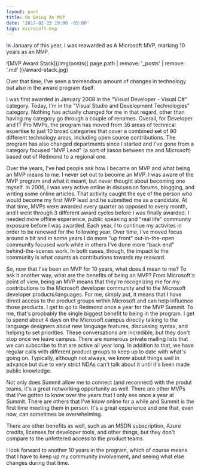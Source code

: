 ```yaml
---
layout: post
title: On Being An MVP
date: '2017-02-15 19:06 -05:00'
tags: microsoft-mvp
---
```


In January of this year, I was reawarded as A Microsoft MVP, marking 10 years as an MVP.

![MVP Award Stack](/img/posts{{ page.path | remove: '_posts' | remove: '.md' }}/award-stack.jpg)

Over that time, I've seen a tremendous amount of changes in technology but also in the award program itself.

I was first awarded in January 2008 in the "Visual Developer - Visual C#" category. Today, I'm in the "Visual Studio and Development Technologies" category. Nothing has actually changed for me in that regard, other than having my category go through a couple of renames. Overall, for Developer and IT Pro MVPs, the program has moved from 36 areas of technical expertise to just 10 broad categories that cover a combined set of 90 different technology areas, including open source contributions. The program has also changed departments since I started and I've gone from a category focused "MVP Lead" (a sort of liason between me and Microsoft) based out of Redmond to a regional one. 

Over the years, I've had people ask how I became an MVP and what being an MVP means to me. I never set out to become an MVP. I was aware of the MVP program and what it meant, but never thought about becoming one myself. In 2006, I was very active online in discussion forums, blogging, and writing some online articles. That activity caught the eye of the person who would become my first MVP lead and he submitted me as a candidate. At that time, MVPs were awarded every quarter as opposed to every month, and I went through 3 different award cycles before I was finally awarded. I needed more offline experience, public speaking and "real life" community exposure before I was awarded. Each year, I to continue my activites in order to be renewed for the following year. Over time, I've moved focus around a bit and in some years I do more "up front" out-in-the-open community focused work while in others I've done more "back end" behind-the-scenes work. In both cases, though, the impact to the community is what counts as contributions towards my reaward.

So, now that I've been an MVP for 10 years, what does it mean to me? To ask it another way, what are the benefits of being an MVP? From Microsoft's point of view, being an MVP means that they're recognizing me for my contributions to the Microsoft developer community and to the Microsoft developer products/languages. For me, simply put, it means that I have direct access to the product groups within Microsoft and can help influence those products. I get to go to Redmond once a year for the MVP Summit. To me, that's propbably the single biggest benefit to being in the program. I get to spend about 4 days on the Microsoft campus directly talking to the language designers about new language features, discussing syntax, and helping to set priorities. These conversations are incredible, but they don't stop once we leave campus. There are numerous private mailing lists that we can subscribe to that are active all year long. In addition to that, we have regular calls with different product groups to keep up to date with what's going on. Typically, although not always, we know about things well in advance but due to very strict NDAs can't talk about it until it's been made public knowledge.

Not only does Summit allow me to connect (and reconnect) with the produt teams, it's a great networking opportunity as well. There are other MVPs that I've gotten to know over the years that I only see once a year at Summit. There are others that I've know online for a while and Summit is the first time meeting them in person. It's a great experience and one that, even now, can sometimes be overwhelming. 

There are other benefits as well, such as an MSDN subscription, Azure credits, licenses for developer tools, and other things, but they don't compare to the unfettered access to the product teams.

I look forward to another 10 years in the program, which of course means that I have to keep up my community involvement, and seeing what else changes during that time. 


